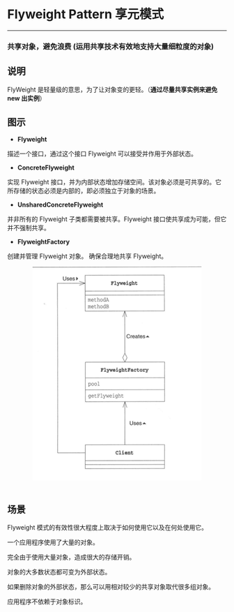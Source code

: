 # Flyweight Pattern 享元模式
----

### 共享对象，避免浪费 (运用共享技术有效地支持大量细粒度的对象)

## 说明
FlyWeight 是轻量级的意思，为了让对象变的更轻。（**通过尽量共享实例来避免new 出实例**）

## 图示

* **Flyweight**

描述一个接口，通过这个接口 Flyweight 可以接受并作用于外部状态。

* **ConcreteFlyweight**

实现 Flyweight 接口，并为内部状态增加存储空间。该对象必须是可共享的。它所存储的状态必须是内部的，即必须独立于对象的场景。

* **UnsharedConcreteFlyweight**

并非所有的 Flyweight 子类都需要被共享。Flyweight 接口使共享成为可能，但它并不强制共享。

* **FlyweightFactory**

创建并管理 Flyweight 对象。
确保合理地共享 Flyweight。

<div align="center"> <img src="../images//flyweight.png" width=""/> </div><br>


## 场景

Flyweight 模式的有效性很大程度上取决于如何使用它以及在何处使用它。

一个应用程序使用了大量的对象。</p>
完全由于使用大量对象，造成很大的存储开销。</p>
对象的大多数状态都可变为外部状态。</p>
如果删除对象的外部状态，那么可以用相对较少的共享对象取代很多组对象。</p>
应用程序不依赖于对象标识。</p>
